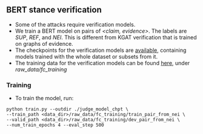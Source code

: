## BERT stance verification 
- Some of the attacks require verification models. 
- We train a BERT model on pairs of *<claim, evidence>*. The labels are *SUP*, *REF*, and *NEI*. This is different from KGAT verification that is trained on graphs of evidence. 
- The checkpoints for the verification models are [available](https://oc.cs.uni-saarland.de/owncloud/index.php/s/WKqPaHijfBPxoW5), containing models trained with the whole dataset or subsets from it.
- The training data for the verification models can be found [here](https://drive.google.com/drive/folders/1xbSzefjPm4Ii5WQSKX2C5wT5MydBkqcT?usp=sharing), under *raw_data/fc_training* 

### Training
- To train the model, run:

```
python train.py --outdir ./judge_model_chpt \
--train_path <data_dir>/raw_data/fc_training/train_pair_from_nei \
--valid_path <data_dir>/raw_data/fc_training/dev_pair_from_nei \
--num_train_epochs 4 --eval_step 500
```
